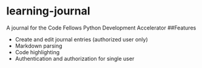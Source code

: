 # learning-journal
A journal for the Code Fellows Python Development Accelerator
##Features
* Create and edit journal entries (authorized user only)
* Markdown parsing
* Code highlighting
* Authentication and authorization for single user
